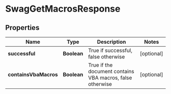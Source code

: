 
# SwagGetMacrosResponse

## Properties
Name | Type | Description | Notes
------------ | ------------- | ------------- | -------------
**successful** | **Boolean** | True if successful, false otherwise |  [optional]
**containsVbaMacros** | **Boolean** | True if the document contains VBA macros, false otherwise |  [optional]



